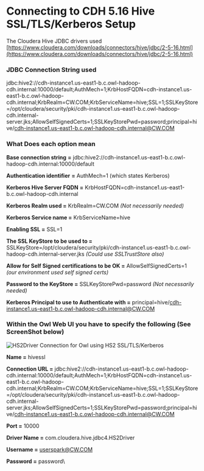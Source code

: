 # Connecting to CDH 5.16 Hive SSL/TLS/Kerberos Setup

The Cloudera Hive JDBC drivers used  [https://www.cloudera.com/downloads/connectors/hive/jdbc/2-5-16.html](https://www.cloudera.com/downloads/connectors/hive/jdbc/2-5-16.html)

### JDBC Connection String used

jdbc:hive2://cdh-instance1.us-east1-b.c.owl-hadoop-cdh.internal:10000/default;AuthMech=1;KrbHostFQDN=cdh-instance1.us-east1-b.c.owl-hadoop-cdh.internal;KrbRealm=CW.COM;KrbServiceName=hive;SSL=1;SSLKeyStore=/opt/cloudera/security/pki/cdh-instance1.us-east1-b.c.owl-hadoop-cdh.internal-server.jks;AllowSelfSignedCerts=1;SSLKeyStorePwd=password;principal=hive/cdh-instance1.us-east1-b.c.owl-hadoop-cdh.internal@CW.COM

### What Does each option mean

**Base connection string** **=** jdbc:hive2://cdh-instance1.us-east1-b.c.owl-hadoop-cdh.internal:10000/default

**Authentication identifier** **=** AuthMech=1 (which states Kerberos)

**Kerberos Hive Server FQDN** **=** KrbHostFQDN=cdh-instance1.us-east1-b.c.owl-hadoop-cdh.internal

**Kerberos Realm used =** KrbRealm=CW.COM _(Not necessarily needed)_

**Kerberos Service name =** KrbServiceName=hive

**Enabling SSL =** SSL=1

**The SSL KeyStore to be used to =** SSLKeyStore=/opt/cloudera/security/pki/cdh-instance1.us-east1-b.c.owl-hadoop-cdh.internal-server.jks _(Could use SSLTrustStore also)_

**Allow for Self Signed certifications to be OK =** AllowSelfSignedCerts=1 _(our environment used self signed certs)_

**Password to the KeyStore =** SSLKeyStorePwd=password _(Not necessarily needed)_

**Kerberos Principal to use to Authenticate with =** principal=hive/cdh-instance1.us-east1-b.c.owl-hadoop-cdh.internal@CW.COM

#### &#x20;<a href="#h-1" id="h-1"></a>

### Within the Owl Web UI you have to specify the following (See ScreenShot below)

![HS2Driver Connection for Owl using HS2 SSL/TLS/Kerberos](http://18.204.201.140:8080/xwiki/bin/download/Internal%20Documentation/Enabling%20TLS%2FSSL%20for%20Hiveserver2/WebHome/Screen%20Shot%202019-06-12%20at%209.25.13%20AM.png)

**Name =** hivessl

**Connection URL =** jdbc:hive2://cdh-instance1.us-east1-b.c.owl-hadoop-cdh.internal:10000/default;AuthMech=1;KrbHostFQDN=cdh-instance1.us-east1-b.c.owl-hadoop-cdh.internal;KrbRealm=CW.COM;KrbServiceName=hive;SSL=1;SSLKeyStore=/opt/cloudera/security/pki/cdh-instance1.us-east1-b.c.owl-hadoop-cdh.internal-server.jks;AllowSelfSignedCerts=1;SSLKeyStorePwd=password;principal=hive/cdh-instance1.us-east1-b.c.owl-hadoop-cdh.internal@CW.COM

**Port =** 10000

**Driver Name =** com.cloudera.hive.jdbc4.HS2Driver

**Username =** [userspark@CW.COM](mailto:userspark@CW.COM)

**Password =** password\

